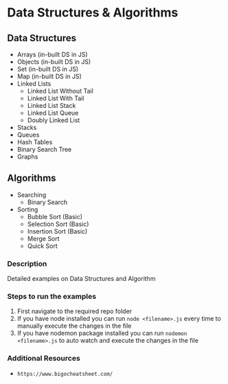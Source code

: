 # Data Structures & Algorithms

## Data Structures

- Arrays (in-built DS in JS)
- Objects (in-built DS in JS)
- Set (in-built DS in JS)
- Map (in-built DS in JS)
- Linked Lists
  - Linked List Without Tail
  - Linked List With Tail
  - Linked List Stack
  - Linked List Queue
  - Doubly Linked List
- Stacks
- Queues
- Hash Tables
- Binary Search Tree
- Graphs

## Algorithms

- Searching
  - Binary Search
- Sorting
  - Bubble Sort (Basic)
  - Selection Sort (Basic)
  - Insertion Sort (Basic)
  - Merge Sort
  - Quick Sort

### Description

Detailed examples on Data Structures and Algorithm

### Steps to run the examples

1. First navigate to the required repo folder
2. If you have node installed you can run `node <filename>.js` every time to manually execute the changes in the file
3. If you have nodemon package installed you can run `nodemon <filename>.js` to auto watch and execute the changes in the file

### Additional Resources

- `https://www.bigocheatsheet.com/`

